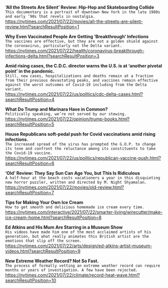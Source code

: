 **‘All the Streets Are Silent’ Review: Hip-Hop and Skateboarding Collide**\
`This documentary is a portrait of downtown New York in the late 1980s and early ’90s that revels in nostalgia.`\
https://nytimes.com/2021/07/22/movies/all-the-streets-are-silent-review.html?searchResultPosition=1

**Why Even Vaccinated People Are Getting ‘Breakthrough’ Infections**\
`The vaccines are effective, but they are not a golden shield against the coronavirus, particularly not the Delta variant.`\
https://nytimes.com/2021/07/22/health/coronavirus-breakthrough-infections-delta.html?searchResultPosition=3

**Amid rising cases, the C.D.C. director warns the U.S. is at ‘another pivotal point’ in the pandemic.**\
`Still, new cases, hospitalizations and deaths remain at a fraction from their previous devastating peaks, and vaccines remain effective against the worst outcomes of Covid-19 including from the Delta variant.`\
https://nytimes.com/2021/07/22/us/politics/cdc-delta-cases.html?searchResultPosition=4

**What Do Trump and Marinara Have in Common?**\
`Politically speaking, we’re not served by our stewing.`\
https://nytimes.com/2021/07/22/opinion/trump-books.html?searchResultPosition=5

**House Republicans soft-pedal push for Covid vaccinations amid rising infections.**\
`The increased spread of the virus has prompted the G.O.P. to change its tone and confront the reluctance among its constituents to take the Covid-19 vaccine.`\
https://nytimes.com/2021/07/22/us/politics/republican-vaccine-push.html?searchResultPosition=6

**‘Old’ Review: They Say Sun Can Age You, but This Is Ridiculous**\
`A half-hour at the beach costs vacationers a year in this disquieting new horror puzzler, written and directed by M. Night Shyamalan.`\
https://nytimes.com/2021/07/22/movies/old-review.html?searchResultPosition=7

**Tips for Making Your Own Ice Cream**\
`How to get smooth and delicious homemade ice cream every time.`\
https://nytimes.com/interactive/2021/07/22/smarter-living/wirecutter/make-ice-cream-home.html?searchResultPosition=8

**Ed Atkins and His Mum Are Starring in a Museum Show**\
`His videos have made him one of the most acclaimed artists of his generation, but what really animates this British artist are the emotions that slip off the screen.`\
https://nytimes.com/2021/07/22/arts/design/ed-atkins-artist-museum-videos.html?searchResultPosition=9

**New Extreme Weather Record? Not So Fast.**\
`The process of formally vetting an extreme weather record can require months or years of investigation. A few have been rejected.`\
https://nytimes.com/2021/07/22/climate/record-heat-wave.html?searchResultPosition=10

